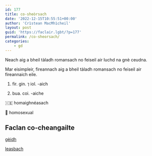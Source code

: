 ```yaml
---
id: 177
title: co-sheòrsach
date: '2022-12-15T10:55:51+00:00'
author: 'Crìstean MacMhìcheil'
layout: post
guid: 'https://faclair.lgbt/?p=177'
permalink: /co-sheorsach/
categories:
    - gd
---
```


Neach aig a bheil tàladh romansach no feiseil air luchd na gnè ceudna.

Mar eisimpleir, fireannach aig a bheil tàladh romansach no feiseil air fireannaich eile.

1. fir. gin. ⁊ iol. -aich

2. bua. coi. -aiche

&#x1f1ee;&#x1f1ea; homaighnéasach

&#x1f3f4;&#xe0067;&#xe0062;&#xe0065;&#xe006e;&#xe0067;&#xe007f; homosexual

## Faclan co-cheangailte

[gèidh](https://faclair.lgbt/geidh/)

[leasbach](https://faclair.lgbt/leasbach/)